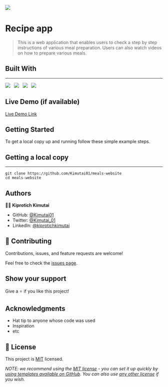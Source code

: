 ![](https://img.shields.io/badge/Kiprotich-kimutai-yellow?labelColor=blue)&nbsp;

# Recipe app

> This is a web application that enables users to check a step by step instructions of various meal preparation. Users can also watch videos on how to prepare various meals.

## Built With
---
![](https://img.shields.io/badge/Github-black)&nbsp;&nbsp;&nbsp;![](https://img.shields.io/badge/JavaScript-green)&nbsp;&nbsp;&nbsp;![](https://img.shields.io/badge/HTML-orange)&nbsp;&nbsp;&nbsp;![](https://img.shields.io/badge/CSS-Yellow)

## Live Demo (if available)

[Live Demo Link](https://livedemo.com)

## Getting Started

To get a local copy up and running follow these simple example steps.

## Getting a local copy

---

```
git clone https://github.com/Kimutai01/meals-website
cd meals-website
```

## Authors

👤👤 **Kiprotich Kimutai**

- GitHub: [@Kimutai01](https://github.com/Kimutai01)
- Twitter: [@Kimutai_01](https://twitter.com/Kimutai_01?s=09)
- LinkedIn: [@kiprotichkimutai](https://www.linkedin.com/m/in/kimutai-kiprotich-1b5045216)


## 🤝 Contributing

Contributions, issues, and feature requests are welcome!

Feel free to check the [issues page](../../issues/).

## Show your support

Give a ⭐️ if you like this project!

## Acknowledgments

- Hat tip to anyone whose code was used
- Inspiration
- etc

## 📝 License

This project is [MIT](./LICENSE) licensed.

_NOTE: we recommend using the [MIT license](https://choosealicense.com/licenses/mit/) - you can set it up quickly by [using templates available on GitHub](https://docs.github.com/en/communities/setting-up-your-project-for-healthy-contributions/adding-a-license-to-a-repository). You can also use [any other license](https://choosealicense.com/licenses/) if you wish._
